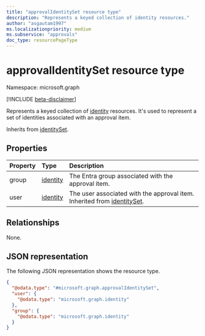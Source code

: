 ```yaml
---
title: "approvalIdentitySet resource type"
description: "Represents a keyed collection of identity resources."
author: "asgautam1997"
ms.localizationpriority: medium
ms.subservice: "approvals"
doc_type: resourcePageType
---
```


# approvalIdentitySet resource type

Namespace: microsoft.graph

[!INCLUDE [beta-disclaimer](../../includes/beta-disclaimer.md)]

Represents a keyed collection of [identity](identity.md) resources. It's used to represent a set of identities associated with an approval item.

Inherits from [identitySet](../resources/identityset.md).

## Properties
|Property|Type|Description|
|:---|:---|:---|
|group|[identity](../resources/identity.md)|The Entra group associated with the approval item.|
|user|[identity](../resources/identity.md)|The user associated with the approval item. Inherited from [identitySet](../resources/identityset.md).|

## Relationships
None.

## JSON representation
The following JSON representation shows the resource type.
<!-- {
  "blockType": "resource",
  "@odata.type": "microsoft.graph.approvalIdentitySet"
}
-->
``` json
{
  "@odata.type": "#microsoft.graph.approvalIdentitySet",
  "user": {
    "@odata.type": "microsoft.graph.identity"
  },
  "group": {
    "@odata.type": "microsoft.graph.identity"
  }
}
```

